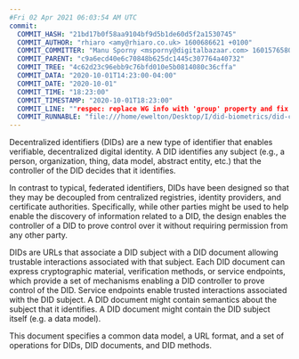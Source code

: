 ```yaml
---
#Fri 02 Apr 2021 06:03:54 AM UTC
commit:
  COMMIT_HASH: "21bd17b0f58aa9104bf9d5b1de60d5f2a1530745"
  COMMIT_AUTHOR: "rhiaro <amy@rhiaro.co.uk> 1600686621 +0100"
  COMMIT_COMMITTER: "Manu Sporny <msporny@digitalbazaar.com> 1601576580 -0400"
  COMMIT_PARENT: "c9a6ecd40e6c70848b625dc1445c307764a40732"
  COMMIT_TREE: "4c62d23c96ebb9c76bfd010e5b0814080c36cffa"
  COMMIT_DATA: "2020-10-01T14:23:00-04:00"
  COMMIT_DATE: "2020-10-01"
  COMMIT_TIME: "18:23:00"
  COMMIT_TIMESTAMP: "2020-10-01T18:23:00"
  COMMIT_LINE: ""respec: replace WG info with 'group' property and fix internal refs"
  COMMIT_RUNNABLE: "file:///home/ewelton/Desktop/I/did-biometrics/did-core-dataset/analysis/gitinfo/21bd17b0f58aa9104bf9d5b1de60d5f2a1530745/snapshot/index.html"
---
```


<section id="abstract">
<p>
<a>Decentralized identifiers</a> (DIDs) are a new type of identifier that
enables verifiable, decentralized digital identity. A <a>DID</a> identifies any
subject (e.g., a person, organization, thing, data model, abstract entity, etc.)
that the controller of the <a>DID</a> decides that it identifies.

In contrast to typical, federated identifiers, DIDs have been designed
so that they may be decoupled from centralized registries, identity providers,
and certificate authorities. Specifically, while other parties might be used
to help enable the discovery of information related to a <a>DID</a>,
the design enables the controller of a <a>DID</a> to prove control over it
without requiring permission from any other party.

<a>DID</a>s are URLs that associate
a <a>DID subject</a> with a <a>DID document</a> allowing trustable interactions
associated with that subject. Each <a>DID document</a> can express cryptographic
material, verification methods, or <a>service endpoints</a>, which provide a set
of mechanisms enabling a <a>DID controller</a> to prove control of the
<a>DID</a>. <a>Service endpoints</a> enable trusted interactions associated with
the <a>DID subject</a>. A <a>DID document</a> might contain semantics about the
subject that it identifies. A <a>DID document</a> might contain the <a>DID
subject</a> itself (e.g. a data model).
    </p>
<p>
This document specifies a common data model, a URL format, and a set of
operations for <a>DIDs</a>, <a>DID documents</a>, and <a>DID methods</a>.
    </p>
</section>
